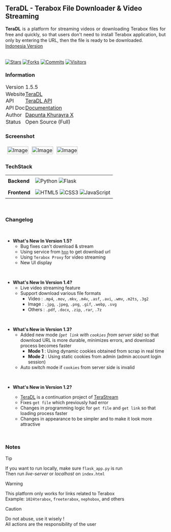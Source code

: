 ## TeraDL - Terabox File Downloader & Video Streaming

<div style="text-align:justify; line-height:1.3;"><b>TeraDL</b> is a platform for streaming videos or downloading Terabox files for free and quickly, so that users don't need to install Terabox application, but only by entering the URL, then the file is ready to be downloaded.<br><a href="/README.md">Indonesia Version</a></div>

<br>

<p align="left" style="max-height: 100%;">
    <a href="https://github.com/Dapunta/TeraDL/stargazers"><img src="https://img.shields.io/github/stars/Dapunta/TeraDL?style=for-the-badge&color=ff0000" alt="Stars" style="max-height: 100%;"></a>
    <a href="https://github.com/Dapunta/TeraDL/network/members"><img src="https://img.shields.io/github/forks/Dapunta/TeraDL?style=for-the-badge&color=9f9f00" alt="Forks" style="max-height: 100%;"></a>
    <a href="https://github.com/Dapunta/TeraDL/commits"><img src="https://img.shields.io/github/commit-activity/t/Dapunta/TeraDL?style=for-the-badge&color=008800" alt="Commits" style="max-height: 100%;"></a>
    <a href="https://github.com/Dapunta/TeraDL"><img src="https://api.visitorbadge.io/api/visitors?path=https%3A%2F%2Fgithub.com%2FDapunta%2FTeraDL&label=visitors&countColor=%230055ff" alt="Visitors" style="max-height: 100%;"></a>
</p>

### Information

<table style="border-collapse: collapse;">
    <tr>
        <td style="border: 1px solid transparent; line-height:1.3; padding: 0px;">Version</td>
        <td style="border: 1px solid transparent; line-height:1.3; padding: 0px;">1.5.5</td>
    </tr>
    <tr>
        <td style="border: 1px solid transparent; line-height:1.3; padding: 0px;">Website</td>
        <td style="border: 1px solid transparent; line-height:1.3; padding: 0px;"><a href="https://teradl.dapuntaratya.com">TeraDL</a></td>
    </tr>
    <tr>
        <td style="border: 1px solid transparent; line-height:1.3; padding: 0px;">API</td>
        <td style="border: 1px solid transparent; line-height:1.3; padding: 0px;"><a href="https://teradl-api.dapuntaratya.com">TeraDL API</a></td>
    </tr>
    <tr>
        <td style="border: 1px solid transparent; line-height:1.3; padding: 0px;">API Doc</td>
        <td style="border: 1px solid transparent; line-height:1.3; padding: 0px;"><a href="/api/README(EN).md">Documentation</a></td>
    </tr>
    <tr>
        <td style="border: 1px solid transparent; line-height:1.3; padding: 0px;">Author</td>
        <td style="border: 1px solid transparent; line-height:1.3; padding: 0px;"><a href="https://www.facebook.com/Dapunta.Khurayra.X">Dapunta Khurayra X</a></td>
    </tr>
    <tr>
        <td style="border: 1px solid transparent; line-height:1.3; padding: 0px;">Status</td>
        <td style="border: 1px solid transparent; line-height:1.3; padding: 0px;">Open Source (Full)</td>
    </tr>
</table>

### Screenshot

<table style="border-collapse: collapse; width: 100%; max-width: 800px; table-layout: fixed;">
    <tr>
        <td style="border: 1px solid transparent; padding: 5px; text-align: center;">
            <img src="assets/screenshot1.png" alt="Image" style="width: 100%; height: auto;">
        </td>
        <td style="border: 1px solid transparent; padding: 5px; text-align: center;">
            <img src="assets/screenshot2.png" alt="Image" style="width: 100%; height: auto;">
        </td>
        <td style="border: 1px solid transparent; padding: 5px; text-align: center;">
            <img src="assets/screenshot3.png" alt="Image" style="width: 100%; height: auto;">
        </td>
    </tr>
</table>

### TechStack

<table style="border-collapse: collapse; width: 100%;">
    <tr>
        <td style="text-align: left; vertical-align: middle; padding: 8px;">
            <strong>Backend</strong>
        </td>
        <td style="vertical-align: middle; padding: 8px;">
            <img src="https://img.shields.io/badge/Python-3776AB?style=for-the-badge&logo=python&logoColor=white" alt="Python">
            <img src="https://img.shields.io/badge/Flask-000000?style=for-the-badge&logo=flask&logoColor=white" alt="Flask">
        </td>
    </tr>
    <tr>
        <td style="text-align: left; vertical-align: middle; padding: 8px;">
            <strong>Frontend</strong>
        </td>
        <td style="vertical-align: middle; padding: 8px;">
            <img src="https://img.shields.io/badge/HTML5-E34F26?style=for-the-badge&logo=html5&logoColor=white" alt="HTML5">
            <img src="https://img.shields.io/badge/CSS3-1572B6?style=for-the-badge&logo=css3&logoColor=white" alt="CSS3">
            <img src="https://img.shields.io/badge/JavaScript-F7DF1E?style=for-the-badge&logo=javascript&logoColor=black" alt="JavaScript">
        </td>
    </tr>
</table>

<br>

### Changelog

<br>

- **What's New In Version 1.5?**
    - Bug fixes can't download & stream
    - Using service from [`hnn`](https://terabox.hnn.workers.dev/) to get download url
    - Using `Terabox Proxy` for video streaming
    - New UI display

<br>

- **What's New In Version 1.4?**
    - Live video streaming feature
    - Support download various file formats
        - Video : `.mp4`, `.mov`, `.mkv`, `.m4v`, `.asf`, `.avi`, `.wmv`, `.m2ts`, `.3g2`
        - Image : `.jpg`, `.jpeg`, `.png`, `.gif`, `.webp`, `.svg`
        - Others : `.pdf`, `.docx`, `.zip`, `.rar`, `.7z`

<br>

- **What's New in Version 1.3?**
    - Added new mode *(`get link` with `cookies` from server side)* so that download URL is more durable, minimizes errors, and download process becomes faster
        - **Mode 1** : Using dynamic cookies obtained from scrap in real time
        - **Mode 2** : Using static cookies from admin (admin account login session)
    - Auto switch mode if `cookies` from server side is invalid

<br>

- **What's New in Version 1.2?**

    - [TeraDL](https://teradl.dapuntaratya.com/) is a continuation project of [TeraStream](https://terastream.dapuntaratya.com/)
    - Fixes `get file` which previously had error
    - Changes in programming logic for `get file` and `get link` so that loading process faster
    - Changes in appearance to be simpler and to make it look more attractive

<br>

### Notes

> [!TIP]  
> If you want to run locally, make sure `flask_app.py` is run  
> Then run *live-server* or *localhost* on `index.html`  

> [!WARNING]  
> This platform only works for links related to Terabox  
> Example: `1024terabox`, `freeterabox`, `nephobox`, and others  

> [!CAUTION]  
> Do not abuse, use it wisely !  
> All actions are the responsibility of the user  
